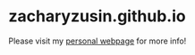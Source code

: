 # zacharyzusin.github.io
Please visit my [personal webpage](https://zacharyzusin.github.io/) for more info!
